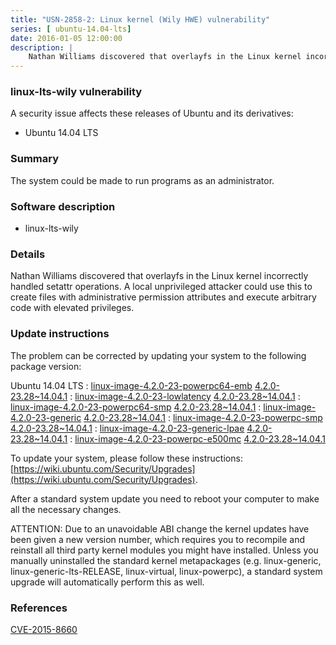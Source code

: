 ```yaml
---
title: "USN-2858-2: Linux kernel (Wily HWE) vulnerability"
series: [ ubuntu-14.04-lts]
date: 2016-01-05 12:00:00
description: |
    Nathan Williams discovered that overlayfs in the Linux kernel incorrectly handled setattr operations. A local unprivileged attacker could use this to create files with administrative permission attributes and execute arbitrary code with elevated privileges. 
--- 
```

 
 


### linux-lts-wily vulnerability

A security issue affects these releases of Ubuntu and its derivatives:

* Ubuntu 14.04 LTS

### Summary

The system could be made to run programs as an administrator. 

### Software description

* linux-lts-wily 

### Details

Nathan Williams discovered that overlayfs in the Linux kernel incorrectly handled setattr operations. A local unprivileged attacker could use this to create files with administrative permission attributes and execute arbitrary code with elevated privileges. 

### Update instructions

The problem can be corrected by updating your system to the following package version:

Ubuntu 14.04 LTS
 : [linux-image-4.2.0-23-powerpc64-emb](https://launchpad.net/ubuntu/+source/linux-lts-wily) <span> [4.2.0-23.28~14.04.1](https://launchpad.net/ubuntu/+source/linux-lts-wily/4.2.0-23.28~14.04.1) </span> 
 : [linux-image-4.2.0-23-lowlatency](https://launchpad.net/ubuntu/+source/linux-lts-wily) <span> [4.2.0-23.28~14.04.1](https://launchpad.net/ubuntu/+source/linux-lts-wily/4.2.0-23.28~14.04.1) </span> 
 : [linux-image-4.2.0-23-powerpc64-smp](https://launchpad.net/ubuntu/+source/linux-lts-wily) <span> [4.2.0-23.28~14.04.1](https://launchpad.net/ubuntu/+source/linux-lts-wily/4.2.0-23.28~14.04.1) </span> 
 : [linux-image-4.2.0-23-generic](https://launchpad.net/ubuntu/+source/linux-lts-wily) <span> [4.2.0-23.28~14.04.1](https://launchpad.net/ubuntu/+source/linux-lts-wily/4.2.0-23.28~14.04.1) </span> 
 : [linux-image-4.2.0-23-powerpc-smp](https://launchpad.net/ubuntu/+source/linux-lts-wily) <span> [4.2.0-23.28~14.04.1](https://launchpad.net/ubuntu/+source/linux-lts-wily/4.2.0-23.28~14.04.1) </span> 
 : [linux-image-4.2.0-23-generic-lpae](https://launchpad.net/ubuntu/+source/linux-lts-wily) <span> [4.2.0-23.28~14.04.1](https://launchpad.net/ubuntu/+source/linux-lts-wily/4.2.0-23.28~14.04.1) </span> 
 : [linux-image-4.2.0-23-powerpc-e500mc](https://launchpad.net/ubuntu/+source/linux-lts-wily) <span> [4.2.0-23.28~14.04.1](https://launchpad.net/ubuntu/+source/linux-lts-wily/4.2.0-23.28~14.04.1) </span> 

To update your system, please follow these instructions: [https://wiki.ubuntu.com/Security/Upgrades](https://wiki.ubuntu.com/Security/Upgrades).

After a standard system update you need to reboot your computer to make all the necessary changes.

ATTENTION: Due to an unavoidable ABI change the kernel updates have been given a new version number, which requires you to recompile and reinstall all third party kernel modules you might have installed. Unless you manually uninstalled the standard kernel metapackages (e.g. linux-generic, linux-generic-lts-RELEASE, linux-virtual, linux-powerpc), a standard system upgrade will automatically perform this as well. 

### References

 
 [CVE-2015-8660](http://people.ubuntu.com/~ubuntu-security/cve/CVE-2015-8660)
 

